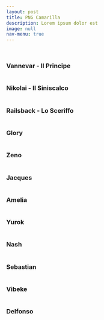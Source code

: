```yaml
---
layout: post
title: PNG Camarilla
description: Lorem ipsum dolor est
image: null
nav-menu: true
---
```

<span class="image fit"><img src="assets/images/camarilla.jpg" alt="" /></span>
<div class="box alt">
	<div class="row 50% uniform">
		<div class="4u"><span class="image fit"><img src="assets/images/vannevar.jpg" alt="" /></span><h3>Vannevar - Il Principe</h3></div>
		<div class="4u"><span class="image fit"><img src="assets/images/nikolai.jpg" alt="" /></span><h3>Nikolai - Il Siniscalco</h3></div>
		<div class="4u$"><span class="image fit"><img src="assets/images/railsback.jpg" alt="" /></span><h3>Railsback - Lo Sceriffo</h3></div>
		<!-- Break -->
		<div class="4u"><span class="image fit"><img src="assets/images/glory.jpg" alt="" /></span><h3>Glory</h3></div>
		<div class="4u"><span class="image fit"><img src="assets/images/zeno.jpg" alt="" /></span><h3>Zeno</h3></div>
		<div class="4u$"><span class="image fit"><img src="assets/images/jacques.jpg" alt="" /></span><h3>Jacques</h3></div>
		<!-- Break -->
		<div class="4u"><span class="image fit"><img src="assets/images/amelia.jpg" alt="" /></span><h3>Amelia</h3></div>
		<div class="4u"><span class="image fit"><img src="assets/images/yurok.jpg" alt="" /></span><h3>Yurok</h3></div>
		<div class="4u"><span class="image fit"><img src="assets/images/nash.jpg" alt="" /></span><h3>Nash</h3></div>
        <!-- Break -->
		<div class="4u"><span class="image fit"><img src="assets/images/sebastian.jpg" alt="" /></span><h3>Sebastian</h3></div>
        <div class="4u"><span class="image fit"><img src="assets/images/vibeke.jpg" alt="" /></span><h3>Vibeke</h3></div>
        <div class="4u"><span class="image fit"><img src="assets/images/delfonso.jpg" alt="" /></span><h3>Delfonso</h3></div>
        <!-- Break boh -->
	</div>
</div>
